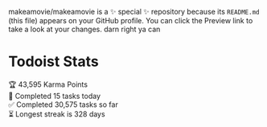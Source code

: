 makeamovie/makeamovie is a ✨ special ✨ repository because its `README.md` (this file) appears on your GitHub profile.
You can click the Preview link to take a look at your changes. darn right ya can

# Todoist Stats

<!-- TODO-IST:START -->
🏆  43,595 Karma Points           
🌸  Completed 15 tasks today           
✅  Completed 30,575 tasks so far           
⏳  Longest streak is 328 days
<!-- TODO-IST:END -->